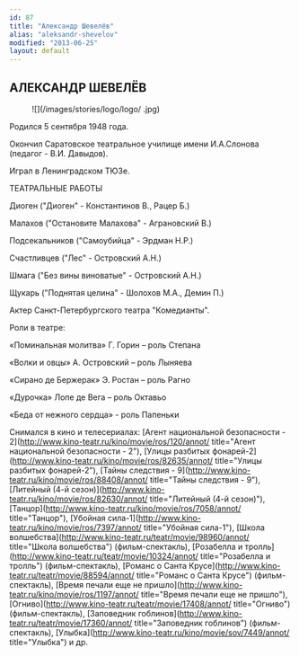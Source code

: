 ```yaml
---
id: 87
title: "Александр Шевелёв"
alias: "aleksandr-shevelov"
modified: "2013-06-25"
layout: default
---
```


## АЛЕКСАНДР ШЕВЕЛЁВ

<figure>
![](/images/stories/logo/logo/ .jpg)
</figure>

Родился 5 сентября 1948 года.

Окончил Саратовское театральное училище имени И.А.Слонова (педагог - В.И. Давыдов).

Играл в Ленинградском ТЮЗе.

ТЕАТРАЛЬНЫЕ РАБОТЫ

Диоген ("Диоген" - Константинов В., Рацер Б.)

Малахов ("Остановите Малахова" - Аграновский В.)

Подсекальников ("Самоубийца" - Эрдман Н.Р.)

Счастливцев ("Лес" - Островский А.Н.)

Шмага ("Без вины виноватые" - Островский А.Н.)

Щукарь ("Поднятая целина" - Шолохов М.А., Демин П.)

Актер Санкт-Петербургского театра "Комедианты".

Роли в театре:

«Поминальная молитва» Г. Горин – роль Степана

«Волки и овцы» А. Островский – роль Лыняева

«Сирано де Бержерак» Э. Ростан – роль Рагно

«Дурочка» Лопе де Вега – роль Октавьо

«Беда от нежного сердца» - роль Папеньки

Снимался в кино и телесериалах: [Агент национальной безопасности - 2](http://www.kino-teatr.ru/kino/movie/ros/120/annot/ title="Агент национальной безопасности - 2"), [Улицы разбитых фонарей-2](http://www.kino-teatr.ru/kino/movie/ros/82635/annot/ title="Улицы разбитых фонарей-2"), [Тайны следствия - 9](http://www.kino-teatr.ru/kino/movie/ros/88408/annot/ title="Тайны следствия - 9"), [Литейный (4-й сезон)](http://www.kino-teatr.ru/kino/movie/ros/82630/annot/ title="Литейный (4-й сезон)"), [Танцор](http://www.kino-teatr.ru/kino/movie/ros/7058/annot/ title="Танцор"), [Убойная сила-1](http://www.kino-teatr.ru/kino/movie/ros/7397/annot/ title="Убойная сила-1"), [Школа волшебства](http://www.kino-teatr.ru/teatr/movie/98960/annot/ title="Школа волшебства") (фильм-спектакль), [Розабелла и тролль](http://www.kino-teatr.ru/teatr/movie/10324/annot/ title="Розабелла и тролль") (фильм-спектакль), [Романс о Санта Крусе](http://www.kino-teatr.ru/teatr/movie/88594/annot/ title="Романс о Санта Крусе") (фильм-спектакль), [Время печали еще не пришло](http://www.kino-teatr.ru/kino/movie/ros/1197/annot/ title="Время печали еще не пришло"), [Огниво](http://www.kino-teatr.ru/teatr/movie/17408/annot/ title="Огниво") (фильм-спектакль), [Заповедник гоблинов](http://www.kino-teatr.ru/teatr/movie/17360/annot/ title="Заповедник гоблинов") (фильм-спектакль), [Улыбка](http://www.kino-teatr.ru/kino/movie/sov/7449/annot/ title="Улыбка") и др.

